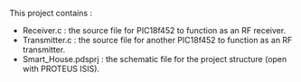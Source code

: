 This project contains :
- Receiver.c : the source file for PIC18f452 to function as an RF receiver.
- Transmitter.c : the source file for another PIC18f452 to function as an RF transmitter.
- Smart_House.pdsprj : the schematic file for the project structure (open with PROTEUS ISIS).